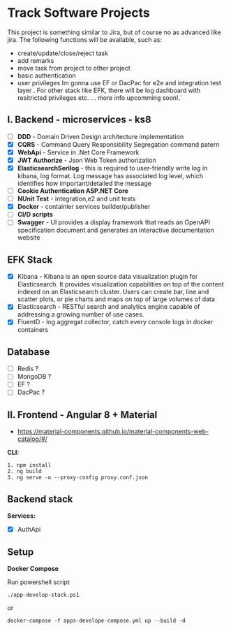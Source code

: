 #  Track Software Projects
 This project is something similar to Jira, but of course no as advanced like jira. The following functions will be available, such as:
  - create/update/close/reject task 
  - add remarks 
  - move task from project to other project 
  - basic authentication 
  - user privileges 
 Im gonna use EF or DacPac for e2e and integration test layer .
 For other stack like EFK, there will be log dashboard with resitricted privileges etc. ... more info upcomming soon!.`


## I. Backend - microservices - ks8
- [ ] **DDD** - Domain Driven Design architecture implementation
- [x] **CQRS** - Command Query Responsibility Segregation command patern 
- [x] **WebApi** - Service in .Net Core Framework
- [X] **JWT Authorize** - Json Web Token authorization
- [x] **ElasticsearchSerilog** - this is required to user-friendly write log in kibana, log format. Log message has associated log level, which identifies how important/detailed the message 
- [ ] **Cookie Authentication ASP.NET Core**
- [ ] **NUnit Test** - integration,e2 and unit tests  
- [x] **Docker** - containler services builder/publisher
- [ ] **CI/D scripts** 
- [ ] **Swagger** - UI provides a display framework that reads an OpenAPI specification document and generates an interactive documentation website 

## EFK Stack
- [x] Kibana - Kibana is an open source data visualization plugin for Elasticsearch. It provides visualization capabilities on top of the content indexed on an Elasticsearch cluster. Users can create bar, line and scatter plots, or pie charts and maps on top of large volumes of data
- [x] Elasticsearch -  RESTful search and analytics engine capable of addressing a growing number of use cases.
- [x] FluentD - log aggregat collector, catch every console logs in docker containers

## Database
- [ ] Redis ?
- [ ] MongoDB ?
- [ ] EF ?
- [ ] DacPac ?

## II. Frontend - Angular 8 + Material

- https://material-components.github.io/material-components-web-catalog/#/

**CLI:**
```
1. npm install
2. ng build
3. ng serve -o --proxy-config proxy.conf.json 
```

## Backend stack
**Services:**
- [X] AuthApi

## Setup
**Docker Compose**

Run powershell script

` ./app-develop-stack.ps1 `

   or 
   
` docker-compose -f apps-develope-compose.yml up --build -d `

